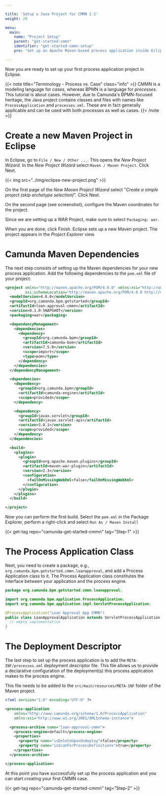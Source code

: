 ```yaml
---

title: 'Setup a Java Project for CMMN 1.1'
weight: 20

menu:
  main:
    name: "Project Setup"
    parent: "get-started-cmmn"
    identifier: "get-started-cmmn-setup"
    pre: "Set up an Apache Maven-based process application inside Eclipse and deploy it."

---
```


Now you are ready to set up your first process application project in Eclipse.

{{< note title="Terminology - Process vs. Case" class="info" >}}
CMMN is a modeling language for *cases*, whereas BPMN is a language for *processes*. This tutorial is about cases. However, due to Camunda's BPMN-focused heritage, the Java project contains classes and files with names like `ProcessApplication` and `processes.xml`. These are in fact generally applicable and can be used with both processes as well as cases.
{{< /note >}}


# Create a new Maven Project in Eclipse

In Eclipse, go to `File / New / Other ...`. This opens the *New Project Wizard*. In the *New Project Wizard* select `Maven / Maven Project`. Click Next.

{{< img src="../img/eclipse-new-project.png" >}}

On the first page of the *New Maven Project Wizard* select "*Create a simple project (skip archetype selection)*". Click Next.

On the second page (see screenshot), configure the Maven coordinates for the project.

Since we are setting up a WAR Project, make sure to select `Packaging: war`.

When you are done, click Finish. Eclipse sets up a new Maven project. The project appears in the *Project Explorer* view.


# Camunda Maven Dependencies

The next step consists of setting up the Maven dependencies for your new process application. Add the following dependencies to the `pom.xml` file of your project:

```xml
<project xmlns="http://maven.apache.org/POM/4.0.0" xmlns:xsi="http://www.w3.org/2001/XMLSchema-instance"
         xsi:schemaLocation="http://maven.apache.org/POM/4.0.0 http://maven.apache.org/xsd/maven-4.0.0.xsd">
  <modelVersion>4.0.0</modelVersion>
  <groupId>org.camunda.bpm.getstarted</groupId>
  <artifactId>loan-approval-cmmn</artifactId>
  <version>0.1.0-SNAPSHOT</version>
  <packaging>war</packaging>

  <dependencyManagement>
    <dependencies>
      <dependency>
        <groupId>org.camunda.bpm</groupId>
        <artifactId>camunda-bom</artifactId>
        <version>7.5.0</version>
        <scope>import</scope>
        <type>pom</type>
      </dependency>
    </dependencies>
  </dependencyManagement>

  <dependencies>
    <dependency>
      <groupId>org.camunda.bpm</groupId>
      <artifactId>camunda-engine</artifactId>
      <scope>provided</scope>
    </dependency>

    <dependency>
      <groupId>javax.servlet</groupId>
      <artifactId>javax.servlet-api</artifactId>
      <version>3.0.1</version>
      <scope>provided</scope>
    </dependency>
  </dependencies>

  <build>
    <plugins>
      <plugin>
        <groupId>org.apache.maven.plugins</groupId>
        <artifactId>maven-war-plugin</artifactId>
        <version>2.3</version>
        <configuration>
          <failOnMissingWebXml>false</failOnMissingWebXml>
        </configuration>
      </plugin>
    </plugins>
  </build>

</project>
```

Now you can perform the first build. Select the `pom.xml` in the Package Explorer, perform a right-click and select `Run As / Maven Install`

{{< get-tag repo="camunda-get-started-cmmn" tag="Step-1" >}}


# The Process Application Class

Next, you need to create a package, e.g., `org.camunda.bpm.getstarted.cmmn.loanapproval`, and add a Process Application class to it. The Process Application class constitutes the interface between your application and the process engine.

```java
package org.camunda.bpm.getstarted.cmmn.loanapproval;

import org.camunda.bpm.application.ProcessApplication;
import org.camunda.bpm.application.impl.ServletProcessApplication;

@ProcessApplication("Loan Approval App CMMN")
public class LoanApprovalApplication extends ServletProcessApplication {
  // empty implementation
}
```


# The Deployment Descriptor

The last step to set up the process application is to add the `META-INF/processes.xml` deployment descriptor file. This file allows us to provide a declarative configuration of the deployment(s) this process application makes to the process engine.

This file needs to be added to the `src/main/resources/META-INF` folder of the Maven project.

```xml
<?xml version="1.0" encoding="UTF-8" ?>

<process-application
    xmlns="http://www.camunda.org/schema/1.0/ProcessApplication"
    xmlns:xsi="http://www.w3.org/2001/XMLSchema-instance">

  <process-archive name="loan-approval-cmmn">
    <process-engine>default</process-engine>
    <properties>
      <property name="isDeleteUponUndeploy">false</property>
      <property name="isScanForProcessDefinitions">true</property>
    </properties>
  </process-archive>

</process-application>
```

At this point you have successfully set up the process application and you can start creating your first CMMN case.

{{< get-tag repo="camunda-get-started-cmmn" tag="Step-2" >}}
